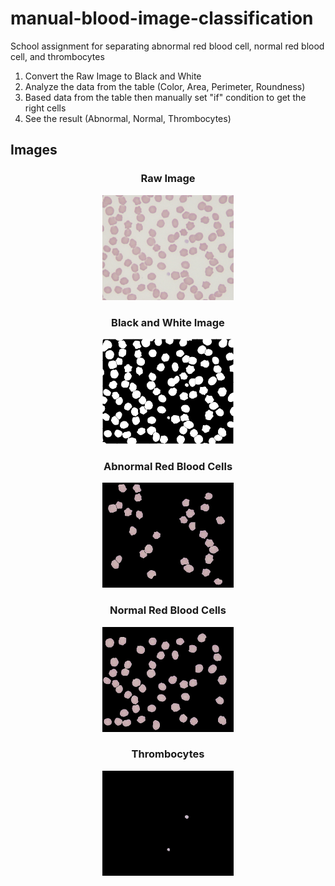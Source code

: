 # manual-blood-image-classification
School assignment for separating abnormal red blood cell, normal red blood cell, and thrombocytes

1) Convert the Raw Image to Black and White
2) Analyze the data from the table (Color, Area, Perimeter, Roundness)
3) Based data from the table then manually set "if" condition to get the right cells
4) See the result (Abnormal, Normal, Thrombocytes)


## Images
<h3 align="center"> Raw Image </h3>
<p align="center">
  <img src="Kasus10.jpg"
       width="210"/>
</p>

<h3 align="center"> Black and White Image </h3>
<p align="center">
  <img src="bwShedKasus10.jpg"
       width="210"/>
</p>

<h3 align="center"> Abnormal Red Blood Cells </h3>
<p align="center">
  <img src="Sel Darah Abnormal.jpg"
       width="210"/>
</p>

<h3 align="center"> Normal Red Blood Cells </h3>
<p align="center">
  <img src="Sel Darah Merah.jpg"
       width="210"/>
</p>

<h3 align="center"> Thrombocytes </h3>
<p align="center">
  <img src="Trombosit.jpg"
       width="210"/>
</p>
